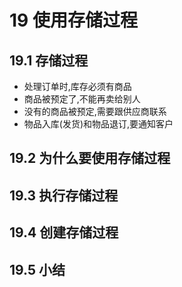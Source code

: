 # 19 使用存储过程
## 19.1 存储过程
- 处理订单时,库存必须有商品
- 商品被预定了,不能再卖给别人
- 没有的商品被预定,需要跟供应商联系
- 物品入库(发货)和物品退订,要通知客户
## 19.2 为什么要使用存储过程
## 19.3 执行存储过程
## 19.4 创建存储过程
## 19.5 小结